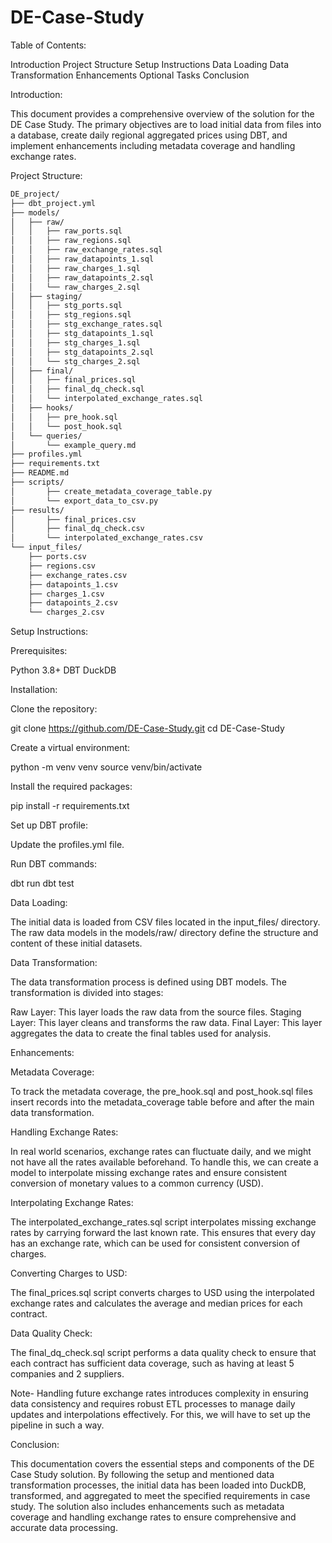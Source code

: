 # DE-Case-Study

Table of Contents:

Introduction
Project Structure
Setup Instructions
Data Loading
Data Transformation
Enhancements
Optional Tasks
Conclusion


Introduction:

This document provides a comprehensive overview of the solution for the DE Case Study. The primary objectives are to load initial data from files into a database, create daily regional aggregated prices using DBT, and implement enhancements including metadata coverage and handling exchange rates.

Project Structure:

```bash
DE_project/
├── dbt_project.yml
├── models/
│   ├── raw/
│   │   ├── raw_ports.sql
│   │   ├── raw_regions.sql
│   │   ├── raw_exchange_rates.sql
│   │   ├── raw_datapoints_1.sql
│   │   ├── raw_charges_1.sql
│   │   ├── raw_datapoints_2.sql
│   │   └── raw_charges_2.sql
│   ├── staging/
│   │   ├── stg_ports.sql
│   │   ├── stg_regions.sql
│   │   ├── stg_exchange_rates.sql
│   │   ├── stg_datapoints_1.sql
│   │   ├── stg_charges_1.sql
│   │   ├── stg_datapoints_2.sql
│   │   └── stg_charges_2.sql
│   ├── final/
│   │   ├── final_prices.sql
│   │   ├── final_dq_check.sql
│   │   └── interpolated_exchange_rates.sql
│   ├── hooks/
│   │   ├── pre_hook.sql
│   │   └── post_hook.sql
│   └── queries/
│       └── example_query.md
├── profiles.yml
├── requirements.txt
├── README.md
├── scripts/
│       ├── create_metadata_coverage_table.py
│       └── export_data_to_csv.py
├── results/
│       ├── final_prices.csv
│       ├── final_dq_check.csv
│       └── interpolated_exchange_rates.csv
└── input_files/
    ├── ports.csv
    ├── regions.csv
    ├── exchange_rates.csv
    ├── datapoints_1.csv
    ├── charges_1.csv
    ├── datapoints_2.csv
    └── charges_2.csv
```

Setup Instructions:


Prerequisites:

Python 3.8+
DBT
DuckDB


Installation:


Clone the repository:

git clone https://github.com/DE-Case-Study.git
cd DE-Case-Study


Create a virtual environment:

python -m venv venv
source venv/bin/activate


Install the required packages:

pip install -r requirements.txt


Set up DBT profile:

Update the profiles.yml file.


Run DBT commands:

dbt run
dbt test


Data Loading:

The initial data is loaded from CSV files located in the input_files/ directory. The raw data models in the models/raw/ directory define the structure and content of these initial datasets.


Data Transformation:

The data transformation process is defined using DBT models. 
The transformation is divided into stages:

Raw Layer: This layer loads the raw data from the source files.
Staging Layer: This layer cleans and transforms the raw data.
Final Layer: This layer aggregates the data to create the final tables used for analysis.



Enhancements:


Metadata Coverage:

To track the metadata coverage, the pre_hook.sql and post_hook.sql files insert records into the metadata_coverage table before and after the main data transformation.


Handling Exchange Rates:

In real world scenarios, exchange rates can fluctuate daily, and we might not have all the rates available beforehand. To handle this, we can create a model to interpolate missing exchange rates and ensure consistent conversion of monetary values to a common currency (USD).


Interpolating Exchange Rates:

The interpolated_exchange_rates.sql script interpolates missing exchange rates by carrying forward the last known rate. This ensures that every day has an exchange rate, which can be used for consistent conversion of charges.


Converting Charges to USD:

The final_prices.sql script converts charges to USD using the interpolated exchange rates and calculates the average and median prices for each contract.


Data Quality Check:

The final_dq_check.sql script performs a data quality check to ensure that each contract has sufficient data coverage, such as having at least 5 companies and 2 suppliers.

Note- Handling future exchange rates introduces complexity in ensuring data consistency and requires robust ETL processes to manage daily updates and interpolations effectively. For this, we will have to set up the pipeline in such a way.


Conclusion:

This documentation covers the essential steps and components of the DE Case Study solution. By following the setup and mentioned data transformation processes, the initial data has been loaded into DuckDB, transformed, and aggregated to meet the specified requirements in case study. The solution also includes enhancements such as metadata coverage and handling exchange rates to ensure comprehensive and accurate data processing.